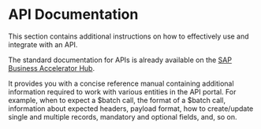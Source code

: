 <!-- loioe26b3320cd534ae4bc743af8013a8abb -->

# API Documentation

This section contains additional instructions on how to effectively use and integrate with an API.

The standard documentation for APIs is already available on the [SAP Business Accelerator Hub](https://api.sap.com/package/APIMgmt/all).

It provides you with a concise reference manual containing additional information required to work with various entities in the API portal. For example, when to expect a $batch call, the format of a $batch call, information about expected headers, payload format, how to create/update single and multiple records, mandatory and optional fields, and, so on.

